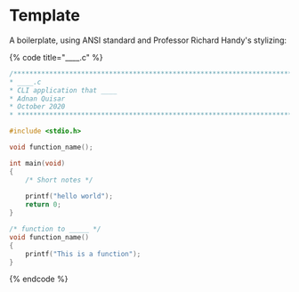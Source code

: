 # Template

A boilerplate, using ANSI standard and Professor Richard Handy's stylizing:

{% code title="\_\_\_\_.c" %}
```c
/***********************************************************************
* ____.c
* CLI application that ____
* Adnan Quisar
* October 2020
* *********************************************************************/

#include <stdio.h>

void function_name();

int main(void)
{
    /* Short notes */
    
    printf("hello world");
    return 0;                    
}

/* function to _____ */
void function_name()
{
    printf("This is a function");
}

```
{% endcode %}



